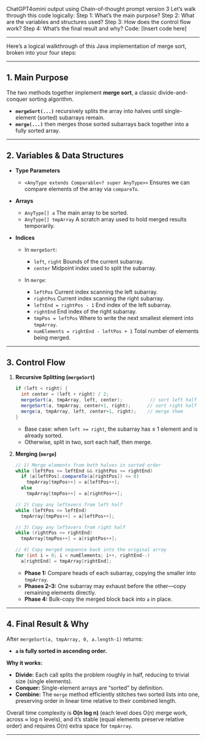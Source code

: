 ChatGPT4omini output using Chain-of-thought prompt version 3
Let’s walk through this code logically:
Step 1: What’s the main purpose?
Step 2: What are the variables and structures used?
Step 3: How does the control flow work?
Step 4: What’s the final result and why?
Code:
[Insert code here]

-----------------------------------------------------------------------------------------------------
Here’s a logical walkthrough of this Java implementation of merge sort, broken into your four steps:

---

## 1. Main Purpose

The two methods together implement **merge sort**, a classic divide-and-conquer sorting algorithm.

* **`mergeSort(...)`** recursively splits the array into halves until single-element (sorted) subarrays remain.
* **`merge(...)`** then merges those sorted subarrays back together into a fully sorted array.

---

## 2. Variables & Data Structures

* **Type Parameters**

  * `<AnyType extends Comparable<? super AnyType>>`
    Ensures we can compare elements of the array via `compareTo`.

* **Arrays**

  * `AnyType[] a`
    The main array to be sorted.
  * `AnyType[] tmpArray`
    A scratch array used to hold merged results temporarily.

* **Indices**

  * In `mergeSort`:

    * `left`, `right`
      Bounds of the current subarray.
    * `center`
      Midpoint index used to split the subarray.

  * In `merge`:

    * `leftPos`
      Current index scanning the left subarray.
    * `rightPos`
      Current index scanning the right subarray.
    * `leftEnd = rightPos - 1`
      End index of the left subarray.
    * `rightEnd`
      End index of the right subarray.
    * `tmpPos = leftPos`
      Where to write the next smallest element into `tmpArray`.
    * `numElements = rightEnd - leftPos + 1`
      Total number of elements being merged.

---

## 3. Control Flow

1. **Recursive Splitting (`mergeSort`)**

   ```java
   if (left < right) {
     int center = (left + right) / 2;
     mergeSort(a, tmpArray, left, center);          // sort left half
     mergeSort(a, tmpArray, center+1, right);      // sort right half
     merge(a, tmpArray, left, center+1, right);    // merge them
   }
   ```

   * Base case: when `left >= right`, the subarray has ≤ 1 element and is already sorted.
   * Otherwise, split in two, sort each half, then merge.

2. **Merging (`merge`)**

   ```java
   // 1) Merge elements from both halves in sorted order
   while (leftPos <= leftEnd && rightPos <= rightEnd)
     if (a[leftPos].compareTo(a[rightPos]) <= 0)
       tmpArray[tmpPos++] = a[leftPos++];
     else
       tmpArray[tmpPos++] = a[rightPos++];

   // 2) Copy any leftovers from left half
   while (leftPos <= leftEnd)
     tmpArray[tmpPos++] = a[leftPos++];

   // 3) Copy any leftovers from right half
   while (rightPos <= rightEnd)
     tmpArray[tmpPos++] = a[rightPos++];

   // 4) Copy merged sequence back into the original array
   for (int i = 0; i < numElements; i++, rightEnd--)
     a[rightEnd] = tmpArray[rightEnd];
   ```

   * **Phase 1:** Compare heads of each subarray, copying the smaller into `tmpArray`.
   * **Phases 2–3:** One subarray may exhaust before the other—copy remaining elements directly.
   * **Phase 4:** Bulk-copy the merged block back into `a` in place.

---

## 4. Final Result & Why

After `mergeSort(a, tmpArray, 0, a.length-1)` returns:

* **`a` is fully sorted in ascending order.**

**Why it works:**

* **Divide:** Each call splits the problem roughly in half, reducing to trivial size (single elements).
* **Conquer:** Single-element arrays are “sorted” by definition.
* **Combine:** The `merge` method efficiently stitches two sorted lists into one, preserving order in linear time relative to their combined length.

Overall time complexity is **O(n log n)** (each level does O(n) merge work, across ≈ log n levels), and it’s stable (equal elements preserve relative order) and requires O(n) extra space for `tmpArray`.

-----------------------------------------------------------------------------------------------------
